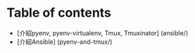 # Table of contents
- [介紹pyenv, pyenv-virtualenv, Tmux, Tmuxinator] (ansible/)
- [介紹Ansible] (pyenv-and-tmux/)